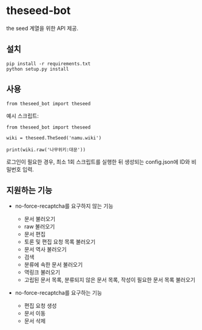 # theseed-bot

the seed 계열을 위한 API 제공.

## 설치
    pip install -r requirements.txt
    python setup.py install

## 사용
    from theseed_bot import theseed

예시 스크립트:

    from theseed_bot import theseed
    
    wiki = theseed.TheSeed('namu.wiki')
    
    print(wiki.raw('나무위키:대문'))

로그인이 필요한 경우, 최소 1회 스크립트를 실행한 뒤 생성되는 config.json에 ID와 비밀번호 입력.

## 지원하는 기능

* no-force-recaptcha를 요구하지 않는 기능
    - 문서 불러오기
    - raw 불러오기
    - 문서 편집
    - 토론 및 편집 요청 목록 불러오기
    - 문서 역사 불러오기
    - 검색
    - 분류에 속한 문서 불러오기
    - 역링크 불러오기
    - 고립된 문서 목록, 분류되지 않은 문서 목록, 작성이 필요한 문서 목록 불러오기

* no-force-recaptcha를 요구하는 기능
    - 편집 요청 생성
    - 문서 이동
    - 문서 삭제